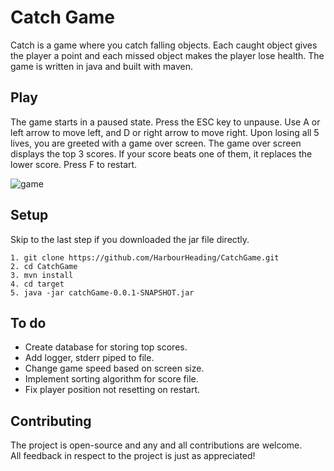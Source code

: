 # Catch Game

Catch is a game where you catch falling objects. Each caught object gives the player a point
and each missed object makes the player lose health. The game is written in java and
built with maven.

## Play

The game starts in a paused state. Press the ESC key to unpause. Use A or left arrow to move left,
and D or right arrow to move right. Upon losing all 5 lives, you are greeted with a game over screen.
The game over screen displays the top 3 scores. If your score beats one of them, it replaces the lower score.
Press F to restart.

![game](https://github.com/HarbourHeading/CatchGame/assets/69332989/3f50022d-11c5-4898-8cd2-0c74659820f8)

## Setup

Skip to the last step if you downloaded the jar file directly.

```
1. git clone https://github.com/HarbourHeading/CatchGame.git
2. cd CatchGame
3. mvn install
4. cd target
5. java -jar catchGame-0.0.1-SNAPSHOT.jar
```

## To do

- Create database for storing top scores.
- Add logger, stderr piped to file.
- Change game speed based on screen size.
- Implement sorting algorithm for score file.
- Fix player position not resetting on restart.
## Contributing

The project is open-source and any and all contributions are welcome.<br>
All feedback in respect to the project is just as appreciated!
